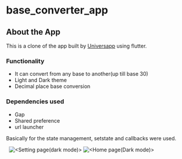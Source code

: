# base_converter_app

## About the App
This is a clone of the app built by [Universapp](https://play.google.com/store/apps/developer?id=Universapp) using flutter.
### Functionality
- It can convert from any base to another(up till base 30)
- Light and Dark theme
- Decimal place base conversion
### Dependencies used
- Gap
- Shared preference
- url launcher

Basically for the state management, setstate and callbacks were used.

![<Home page>](<C:\Users\USER\Documents\flutter projects\base_converter_app\lib\screenshots\homepage_1.jpg>)
![<Home page>](<C:\Users\USER\Documents\flutter projects\base_converter_app\lib\screenshots\homepage_2.jpg>)
![<Setting page(dark mode)>](<C:\Users\USER\Documents\flutter projects\base_converter_app\lib\screenshots\dark_setting.jpg>)
![<Home page(Dark mode)>](<C:\Users\USER\Documents\flutter projects\base_converter_app\lib\screenshots\dark_homepage.jpg>)
